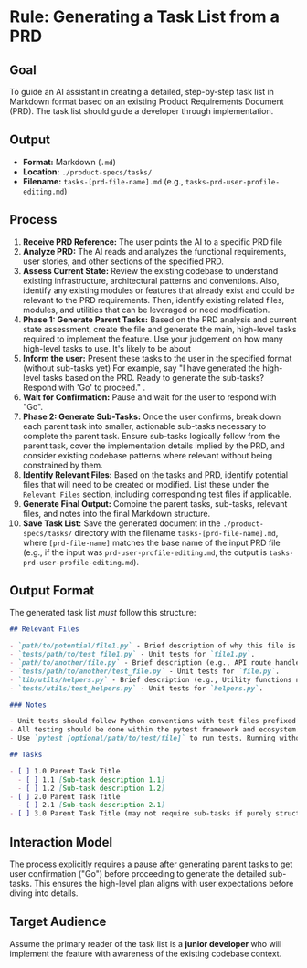 # Rule: Generating a Task List from a PRD

## Goal

To guide an AI assistant in creating a detailed, step-by-step task list in Markdown format based on an existing Product Requirements Document (PRD). The task list should guide a developer through implementation.

## Output

- **Format:** Markdown (`.md`)
- **Location:** `./product-specs/tasks/`
- **Filename:** `tasks-[prd-file-name].md` (e.g., `tasks-prd-user-profile-editing.md`)

## Process

1. **Receive PRD Reference:** The user points the AI to a specific PRD file
2. **Analyze PRD:** The AI reads and analyzes the functional requirements, user stories, and other sections of the specified PRD.
3. **Assess Current State:** Review the existing codebase to understand existing infrastructure, architectural patterns and conventions. Also, identify any existing modules or features that already exist and could be relevant to the PRD requirements. Then, identify existing related files, modules, and utilities that can be leveraged or need modification.
4. **Phase 1: Generate Parent Tasks:** Based on the PRD analysis and current state assessment, create the file and generate the main, high-level tasks required to implement the feature. Use your judgement on how many high-level tasks to use. It's likely to be about
5. **Inform the user:** Present these tasks to the user in the specified format (without sub-tasks yet) For example, say "I have generated the high-level tasks based on the PRD. Ready to generate the sub-tasks? Respond with 'Go' to proceed." .
6. **Wait for Confirmation:** Pause and wait for the user to respond with "Go".
7. **Phase 2: Generate Sub-Tasks:** Once the user confirms, break down each parent task into smaller, actionable sub-tasks necessary to complete the parent task. Ensure sub-tasks logically follow from the parent task, cover the implementation details implied by the PRD, and consider existing codebase patterns where relevant without being constrained by them.
8. **Identify Relevant Files:** Based on the tasks and PRD, identify potential files that will need to be created or modified. List these under the `Relevant Files` section, including corresponding test files if applicable.
9. **Generate Final Output:** Combine the parent tasks, sub-tasks, relevant files, and notes into the final Markdown structure.
10. **Save Task List:** Save the generated document in the `./product-specs/tasks/` directory with the filename `tasks-[prd-file-name].md`, where `[prd-file-name]` matches the base name of the input PRD file (e.g., if the input was `prd-user-profile-editing.md`, the output is `tasks-prd-user-profile-editing.md`).

## Output Format

The generated task list _must_ follow this structure:

```markdown
## Relevant Files

- `path/to/potential/file1.py` - Brief description of why this file is relevant (e.g., Contains the main module for this feature).
- `tests/path/to/test_file1.py` - Unit tests for `file1.py`.
- `path/to/another/file.py` - Brief description (e.g., API route handler for data submission).
- `tests/path/to/another/test_file.py` - Unit tests for `file.py`.
- `lib/utils/helpers.py` - Brief description (e.g., Utility functions needed for calculations).
- `tests/utils/test_helpers.py` - Unit tests for `helpers.py`.

### Notes

- Unit tests should follow Python conventions with test files prefixed with `test_` (e.g., `module.py` and `test_module.py` in the same directory or in a separate `tests/` directory).
- All testing should be done within the pytest framework and ecosystem. Add development dependencies to `pyproject.toml` as necessary to build out a comprehensive testing harness.
- Use `pytest [optional/path/to/test/file]` to run tests. Running without a path executes all tests found by pytest's discovery mechanism.

## Tasks

- [ ] 1.0 Parent Task Title
  - [ ] 1.1 [Sub-task description 1.1]
  - [ ] 1.2 [Sub-task description 1.2]
- [ ] 2.0 Parent Task Title
  - [ ] 2.1 [Sub-task description 2.1]
- [ ] 3.0 Parent Task Title (may not require sub-tasks if purely structural or configuration)
```

## Interaction Model

The process explicitly requires a pause after generating parent tasks to get user confirmation ("Go") before proceeding to generate the detailed sub-tasks. This ensures the high-level plan aligns with user expectations before diving into details.

## Target Audience

Assume the primary reader of the task list is a **junior developer** who will implement the feature with awareness of the existing codebase context.
